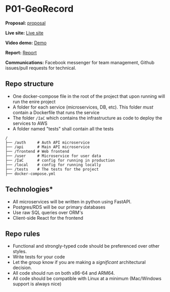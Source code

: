 # P01-GeoRecord
__Proposal:__ [proposal](https://csse6400.github.io/project-proposal-2024/s4606685/proposal.html)

__Live site:__ [Live site](https://d2rk6xqzz03yk4.cloudfront.net/)

__Video demo:__ [Demo](https://youtu.be/wXcsCujH-wM)

__Report:__ [Report](https://github.com/CSSE6400/P01-GeoRecord/blob/main/report/report.md)

__Communications:__ Facebook messenger for team management, Github issues/pull requests for technical.

## Repo structure
- One docker-compose file in the root of the project that upon running will run the enire project
- A folder for each service (microservices, DB, etc). This folder *must* contain a Dockerfile that runs the service
- The folder `/IaC` which contains the infrastructure as code to deploy the services to AWS
- A folder named "tests" shall contain all the tests

```
/
├── /auth     # Auth API microservice
├── /api      # Main API microservice
├── /frontend # Web frontend
├── /user     # Microservice for user data
├── /IaC      # config for running in production
├── /local    # config for running locally
├── /tests    # The tests for the project
├── docker-compose.yml
```

## Technologies*
- All microservices will be written in python using FastAPI.
- Postgres/RDS will be our primary databases
- Use raw SQL queries over ORM's
- Client-side React for the frontend

## Repo rules
- Functional and strongly-typed code should be preferenced over other styles.
- Write tests for your code
- Let the group know if you are making a *significant* architectural decision.
- All code should run on both x86-64 and ARM64.
- All code should be compatible with Linux at a minimum (Mac/Windows support is always nice)
